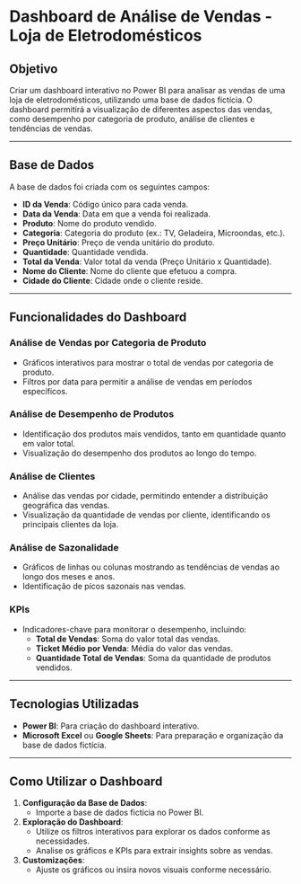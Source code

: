 # Dashboard de Análise de Vendas - Loja de Eletrodomésticos

## Objetivo
Criar um dashboard interativo no Power BI para analisar as vendas de uma loja de eletrodomésticos, utilizando uma base de dados fictícia. O dashboard permitirá a visualização de diferentes aspectos das vendas, como desempenho por categoria de produto, análise de clientes e tendências de vendas.

---

## Base de Dados
A base de dados foi criada com os seguintes campos:

- **ID da Venda**: Código único para cada venda.
- **Data da Venda**: Data em que a venda foi realizada.
- **Produto**: Nome do produto vendido.
- **Categoria**: Categoria do produto (ex.: TV, Geladeira, Microondas, etc.).
- **Preço Unitário**: Preço de venda unitário do produto.
- **Quantidade**: Quantidade vendida.
- **Total da Venda**: Valor total da venda (Preço Unitário x Quantidade).
- **Nome do Cliente**: Nome do cliente que efetuou a compra.
- **Cidade do Cliente**: Cidade onde o cliente reside.

---

## Funcionalidades do Dashboard

### Análise de Vendas por Categoria de Produto
- Gráficos interativos para mostrar o total de vendas por categoria de produto.
- Filtros por data para permitir a análise de vendas em períodos específicos.

### Análise de Desempenho de Produtos
- Identificação dos produtos mais vendidos, tanto em quantidade quanto em valor total.
- Visualização do desempenho dos produtos ao longo do tempo.

### Análise de Clientes
- Análise das vendas por cidade, permitindo entender a distribuição geográfica das vendas.
- Visualização da quantidade de vendas por cliente, identificando os principais clientes da loja.

### Análise de Sazonalidade
- Gráficos de linhas ou colunas mostrando as tendências de vendas ao longo dos meses e anos.
- Identificação de picos sazonais nas vendas.

### KPIs
- Indicadores-chave para monitorar o desempenho, incluindo:
  - **Total de Vendas**: Soma do valor total das vendas.
  - **Ticket Médio por Venda**: Média do valor das vendas.
  - **Quantidade Total de Vendas**: Soma da quantidade de produtos vendidos.

---

## Tecnologias Utilizadas
- **Power BI**: Para criação do dashboard interativo.
- **Microsoft Excel** ou **Google Sheets**: Para preparação e organização da base de dados fictícia.

---

## Como Utilizar o Dashboard
1. **Configuração da Base de Dados**:
   - Importe a base de dados fictícia no Power BI.
2. **Exploração do Dashboard**:
   - Utilize os filtros interativos para explorar os dados conforme as necessidades.
   - Analise os gráficos e KPIs para extrair insights sobre as vendas.
3. **Customizações**:
   - Ajuste os gráficos ou insira novos visuais conforme necessário.
